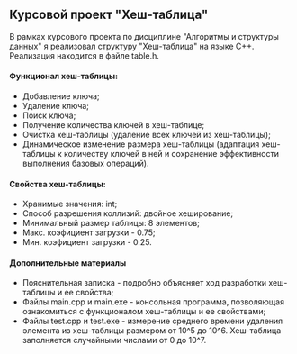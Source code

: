 
## Курсовой проект "Хеш-таблица"
В рамках курсового проекта по дисциплине "Алгоритмы и структуры данных" я реализовал структуру "Хеш-таблица" на языке C++. Реализация находится в файле table.h.

#### Функционал хеш-таблицы:
-	Добавление ключа;
-	Удаление ключа;
-	Поиск ключа;
-	Получение количества ключей в хеш-таблице;
-	Очистка хеш-таблицы (удаление всех ключей из хеш-таблицы);
-	Динамическое изменение размера хеш-таблицы (адаптация хеш-таблицы к количеству ключей в ней и сохранение эффективности выполнения базовых операций).

#### Свойства хеш-таблицы:
- Хранимые значения: int;
- Способ разрешения коллизий: двойное хеширование;
- Минимальный размер таблицы: 8 элементов;
- Макс. коэфициент загрузки - 0.75;
- Мин. коэфициент загрузки - 0.25.

#### Дополнительные материалы
- Пояснительная записка - подробно объясняет ход разработки хеш-таблицы и ее свойства;
- Файлы main.cpp и main.exe - консольная программа, позволяющая ознакомиться с функционалом хеш-таблицы и ее свойствами;
- Файлы test.cpp и test.exe - измерение среднего времени удаления элемента из хеш-таблицы размером от 10^5 до 10^6. Хеш-таблица заполняется случайными числами от 0 до 10^7.
